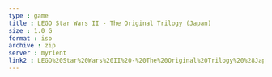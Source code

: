 ```yaml
---
type : game
title : LEGO Star Wars II - The Original Trilogy (Japan)
size : 1.0 G
format : iso
archive : zip
server : myrient
link2 : LEGO%20Star%20Wars%20II%20-%20The%20Original%20Trilogy%20%28Japan%29
---
```

